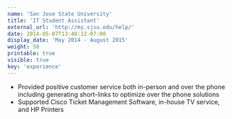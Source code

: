 ```yaml
---
name: 'San Jose State University'
title: 'IT Student Assistant'
external_url: 'http://my.sjsu.edu/help/'
date: 2014-05-07T13:48:12-07:00
display_date: 'May 2014 - August 2015'
weight: 50
printable: true
visible: true
key: 'experience'
---
```

* Provided positive customer service both in-person and over the phone including generating short-links to optimize over the phone solutions
* Supported Cisco Ticket Management Software, in-house TV service, and HP Printers

